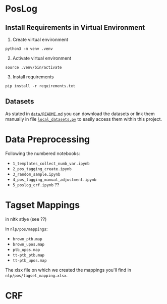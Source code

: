 # PosLog

## Install Requirements in Virtual Environment
1. Create virtual environment
```
python3 -m venv .venv
```
2. Activate virtual environment
```
source .venv/bin/activate
```
3. Install requirements
```
pip install -r requirements.txt
```

## Datasets 
As stated in [`data/README.md`](/data/README.md) you can download the datasets or link them manually in file [`local_datasets.py`](local_datasets.py) to easily access them within this project.


# Data Preprocessing
Following the numbered notebooks:
- `1_templates_collect_numb_var.ipynb`
- `2_pos_tagging_create.ipynb`
- `3_random_sample.ipynb`
- `4_pos_tagging_manual_adjustment.ipynb`
- `5_poslog_crf.ipynb` ??



# Tagset Mappings

in nltk stlye (see ??)

in `nlp/pos/mappings`:
- `brown_ptb.map`
- `brown_upos.map`
- `ptb_upos.map`
- `tt-ptb_ptb.map`
- `tt-ptb_upos.map`

The xlsx file on which we created the mappings you'll find in `nlp/pos/tagset_mapping.xlsx`.

# CRF